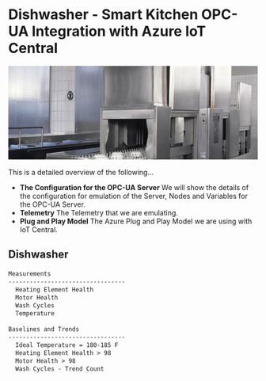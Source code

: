 # Dishwasher - Smart Kitchen OPC-UA Integration with Azure IoT Central
![alt text](./Assets/commercial-dishwasher.png "Dishwasher")

This is a detailed overview of the following...

* <b>The Configuration for the OPC-UA Server</b> We will show the details of the configuration for emulation of the Server, Nodes and Variables for the OPC-UA Server.
* <b>Telemetry</b> The Telemetry that we are emulating.
* <b>Plug and Play Model</b> The Azure Plug and Play Model we are using with IoT Central.

## Dishwasher

    Measurements
    ---------------------------------
      Heating Element Health
      Motor Health
      Wash Cycles
      Temperature

    Baselines and Trends
    ---------------------------------
      Ideal Temperature = 180-185 F
      Heating Element Health > 98
      Motor Health > 98
      Wash Cycles - Trend Count

